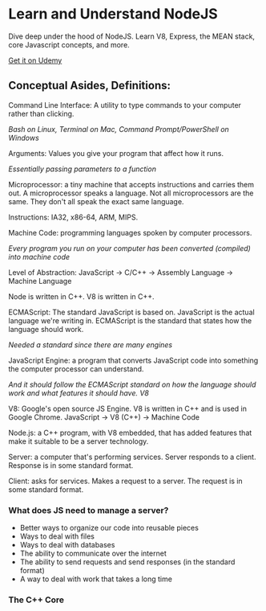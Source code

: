 # Learn and Understand NodeJS

Dive deep under the hood of NodeJS. Learn V8, Express, the MEAN stack, core Javascript concepts, and more.

[Get it on Udemy](https://www.udemy.com/course/understand-nodejs/)

## Conceptual Asides, Definitions:

Command Line Interface: A utility to type commands to your computer rather than clicking.

_Bash on Linux, Terminal on Mac, Command Prompt/PowerShell on Windows_

Arguments: Values you give your program that affect how it runs.

_Essentially passing parameters to a function_

Microprocessor: a tiny machine that accepts instructions and carries them out. A microprocessor speaks a language. Not all microprocessors are the same. They don't all speak the exact same language.

Instructions: IA32, x86-64, ARM, MIPS.

Machine Code: programming languages spoken by computer processors.

_Every program you run on your computer has been converted (compiled) into machine code_

Level of Abstraction: JavaScript -> C/C++ -> Assembly Language -> Machine Language

Node is written in C++. V8 is written in C++.

ECMAScript: The standard JavaScript is based on. JavaScript is the actual language we're writing in. ECMAScript is the standard that states how the language should work.

_Needed a standard since there are many engines_

JavaScript Engine: a program that converts JavaScript code into something the computer processor can understand.

_And it should follow the ECMAScript standard on how the language should work and what features it should have. V8_

V8: Google's open source JS Engine. V8 is written in C++ and is used in Google Chrome. JavaScript -> V8 (C++) -> Machine Code

Node.js: a C++ program, with V8 embedded, that has added features that make it suitable to be a server technology.

Server: a computer that's performing services. Server responds to a client. Response is in some standard format.

Client: asks for services. Makes a request to a server. The request is in some standard format.

### What does JS need to manage a server?
- Better ways to organize our code into reusable pieces
- Ways to deal with files
- Ways to deal with databases
- The ability to communicate over the internet
- The ability to send requests and send responses (in the standard format)
- A way to deal with work that takes a long time

### The C++ Core
